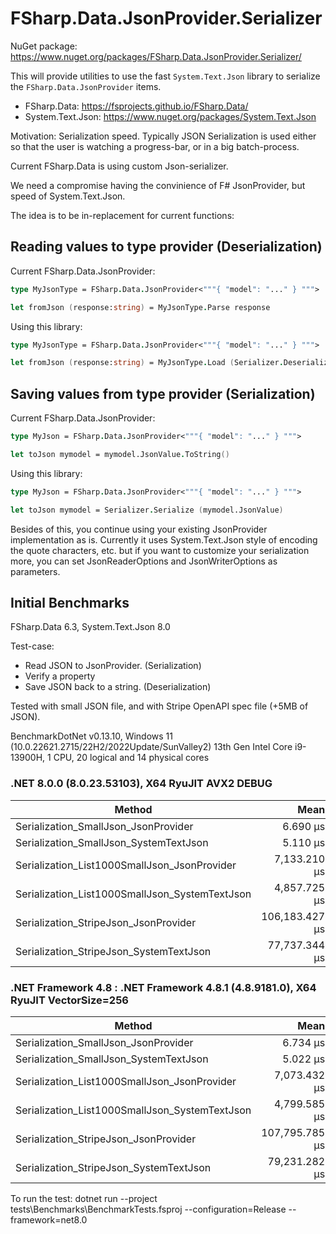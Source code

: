 
# FSharp.Data.JsonProvider.Serializer

NuGet package: https://www.nuget.org/packages/FSharp.Data.JsonProvider.Serializer/

This will provide utilities to use the fast `System.Text.Json` library to serialize the `FSharp.Data.JsonProvider` items.

 - FSharp.Data: https://fsprojects.github.io/FSharp.Data/
 - System.Text.Json: https://www.nuget.org/packages/System.Text.Json

Motivation: Serialization speed.
Typically JSON Serialization is used either so that the user is watching a progress-bar, or in a big batch-process.

Current FSharp.Data is using custom Json-serializer.

We need a compromise having the convinience of F# JsonProvider, but speed of System.Text.Json.

The idea is to be in-replacement for current functions:

## Reading values to type provider (Deserialization)

Current FSharp.Data.JsonProvider:

```fsharp
type MyJsonType = FSharp.Data.JsonProvider<"""{ "model": "..." } """>

let fromJson (response:string) = MyJsonType.Parse response

```

Using this library:

```fsharp
type MyJsonType = FSharp.Data.JsonProvider<"""{ "model": "..." } """>

let fromJson (response:string) = MyJsonType.Load (Serializer.Deserialize response)

```


## Saving values from type provider (Serialization)

Current FSharp.Data.JsonProvider:

```fsharp
type MyJson = FSharp.Data.JsonProvider<"""{ "model": "..." } """>

let toJson mymodel = mymodel.JsonValue.ToString()

```

Using this library:

```fsharp
type MyJson = FSharp.Data.JsonProvider<"""{ "model": "..." } """>

let toJson mymodel = Serializer.Serialize (mymodel.JsonValue)

```

Besides of this, you continue using your existing JsonProvider implementation as is.
Currently it uses System.Text.Json style of encoding the quote characters, etc. but if you want to customize
your serialization more, you can set JsonReaderOptions and JsonWriterOptions as parameters.

## Initial Benchmarks

FSharp.Data 6.3, System.Text.Json 8.0

Test-case:
- Read JSON to JsonProvider. (Serialization)
- Verify a property
- Save JSON back to a string. (Deserialization)

Tested with small JSON file, and with Stripe OpenAPI spec file (+5MB of JSON).

BenchmarkDotNet v0.13.10, Windows 11 (10.0.22621.2715/22H2/2022Update/SunValley2)
13th Gen Intel Core i9-13900H, 1 CPU, 20 logical and 14 physical cores

### .NET 8.0.0 (8.0.23.53103), X64 RyuJIT AVX2 DEBUG

| Method                                         | Mean           | Error         | StdDev        | Gen0      | Gen1      | Gen2      | Allocated   |
|----------------------------------------------- |---------------:|--------------:|--------------:|----------:|----------:|----------:|------------:|
| Serialization_SmallJson_JsonProvider           |       6.690 μs |     0.0676 μs |     0.0632 μs |    0.8621 |         - |         - |     5.32 KB |
| Serialization_SmallJson_SystemTextJson         |       5.110 μs |     0.0538 μs |     0.0477 μs |    0.5798 |         - |         - |     3.59 KB |
| Serialization_List1000SmallJson_JsonProvider   |   7,133.210 μs |    55.7108 μs |    49.3862 μs |  695.3125 |  343.7500 |   54.6875 |   4465.7 KB |
| Serialization_List1000SmallJson_SystemTextJson |   4,857.725 μs |    54.6552 μs |    51.1245 μs |  992.1875 |  195.3125 |  195.3125 |  6727.73 KB |
| Serialization_StripeJson_JsonProvider          | 106,183.427 μs | 1,839.6922 μs | 2,118.5922 μs | 8200.0000 | 3800.0000 | 1400.0000 | 61611.32 KB |
| Serialization_StripeJson_SystemTextJson        |  77,737.344 μs | 1,336.4109 μs | 1,312.5342 μs | 6857.1429 | 2857.1429 | 1000.0000 | 61055.16 KB |

### .NET Framework 4.8 : .NET Framework 4.8.1 (4.8.9181.0), X64 RyuJIT VectorSize=256

| Method                                         | Mean           | Error         | StdDev        | Gen0      | Gen1      | Gen2      | Allocated   |
|----------------------------------------------- |---------------:|--------------:|--------------:|----------:|----------:|----------:|------------:|
| Serialization_SmallJson_JsonProvider           |       6.734 μs |     0.1130 μs |     0.1002 μs |    0.8621 |         - |         - |     5.32 KB |
| Serialization_SmallJson_SystemTextJson         |       5.022 μs |     0.0470 μs |     0.0440 μs |    0.5798 |         - |         - |     3.59 KB |
| Serialization_List1000SmallJson_JsonProvider   |   7,073.432 μs |    44.3017 μs |    41.4398 μs |  695.3125 |  343.7500 |   54.6875 |   4465.7 KB |
| Serialization_List1000SmallJson_SystemTextJson |   4,799.585 μs |    20.7208 μs |    18.3684 μs |  992.1875 |  195.3125 |  195.3125 |  6727.73 KB |
| Serialization_StripeJson_JsonProvider          | 107,795.785 μs | 2,093.3960 μs | 2,865.4641 μs | 8200.0000 | 3800.0000 | 1400.0000 |  61614.1 KB |
| Serialization_StripeJson_SystemTextJson        |  79,231.282 μs | 1,565.7823 μs | 1,863.9524 μs | 6857.1429 | 2857.1429 | 1000.0000 | 61048.42 KB |

To run the test: dotnet run --project tests\Benchmarks\BenchmarkTests.fsproj --configuration=Release --framework=net8.0
